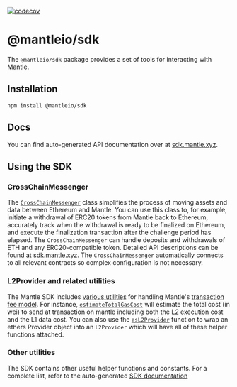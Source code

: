 [![codecov](https://codecov.io/gh/mantlenetworkio/mantle/branch/main/graph/badge.svg?token=0VTG7PG7YR&flag=sdk)](https://codecov.io/gh/mantlenetworkio/mantle)

# @mantleio/sdk

The `@mantleio/sdk` package provides a set of tools for interacting with Mantle.

## Installation

```
npm install @mantleio/sdk
```

## Docs

You can find auto-generated API documentation over at [sdk.mantle.xyz](https://sdk.mantle.xyz).

## Using the SDK

### CrossChainMessenger

The [`CrossChainMessenger`](https://github.com/mantlenetworkio/mantle/blob/main/packages/sdk/src/cross-chain-messenger.ts) class simplifies the process of moving assets and data between Ethereum and Mantle.
You can use this class to, for example, initiate a withdrawal of ERC20 tokens from Mantle back to Ethereum, accurately track when the withdrawal is ready to be finalized on Ethereum, and execute the finalization transaction after the challenge period has elapsed.
The `CrossChainMessenger` can handle deposits and withdrawals of ETH and any ERC20-compatible token.
Detailed API descriptions can be found at [sdk.mantle.xyz](https://sdk.mantle.xyz/classes/crosschainmessenger).
The `CrossChainMessenger` automatically connects to all relevant contracts so complex configuration is not necessary.

### L2Provider and related utilities

The Mantle SDK includes [various utilities](https://github.com/mantlenetworkio/mantle/blob/main/packages/sdk/src/l2-provider.ts) for handling Mantle's [transaction fee model](https://community.mantle.xyz/docs/developers/build/transaction-fees/).
For instance, [`estimateTotalGasCost`](https://sdk.mantle.xyz/modules.html#estimateTotalGasCost) will estimate the total cost (in wei) to send at transaction on mantle including both the L2 execution cost and the L1 data cost.
You can also use the [`asL2Provider`](https://sdk.mantle.xyz/modules.html#asL2Provider) function to wrap an ethers Provider object into an `L2Provider` which will have all of these helper functions attached.

### Other utilities

The SDK contains other useful helper functions and constants.
For a complete list, refer to the auto-generated [SDK documentation](https://sdk.mantle.xyz/)
